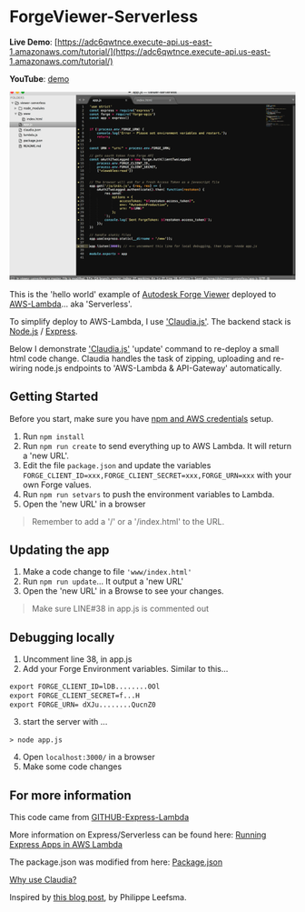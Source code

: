 # ForgeViewer-Serverless

**Live Demo**: [https://adc6qwtnce.execute-api.us-east-1.amazonaws.com/tutorial/](https://adc6qwtnce.execute-api.us-east-1.amazonaws.com/tutorial/)

**YouTube**: [demo]()

![updateForgeGif](img/forgeclaudia.gif)

This is the 'hello world' example of [Autodesk Forge Viewer](https://developer.autodesk.com/en/docs/viewer/v2/overview/) deployed to [AWS-Lambda](aws.amazon.com/Lambda‎)... aka 'Serverless'.


To simplify deploy to AWS-Lambda, I use ['Claudia.js'](https://claudiajs.com/tutorials/serverless-express.html).  The backend stack is [Node.js](https://claudiajs.com/tutorials/serverless-express.html) / [Express](http://expressjs.com/).  

Below I demonstrate ['Claudia.js'](https://claudiajs.com/tutorials/serverless-express.html) 'update' command to re-deploy a small html code change. Claudia handles the task of zipping, uploading and re-wiring node.js endpoints to 'AWS-Lambda & API-Gateway' automatically. 

## Getting Started
Before you start, make sure you have [npm and AWS credentials](https://vincetocco.com/serverless-code/) setup.

1. Run `npm install`
2. Run `npm run create` to send everything up to AWS Lambda. It will return a 'new URL'.
3. Edit the file `package.json` and update the variables `FORGE_CLIENT_ID=xxx,FORGE_CLIENT_SECRET=xxx,FORGE_URN=xxx` with your own Forge values.
4. Run `npm run setvars` to push the environment variables to Lambda.
5. Open the 'new URL' in a browser

> Remember to add a '/' or a '/index.html' to the URL.

## Updating the app

1. Make a code change to file ```'www/index.html'```
3. Run `npm run update`...
It output a 'new URL'
3. Open the 'new URL' in a Browse to see your changes.

> Make sure LINE#38 in app.js is commented out


## Debugging locally
1. Uncomment line 38, in app.js
2. Add your Forge Environment variables. Similar to this...

```
export FORGE_CLIENT_ID=lDB........0Ol
export FORGE_CLIENT_SECRET=f...H
export FORGE_URN= dXJu........QucnZ0

```
3. start the server with  ...

 ```> node app.js```

4. Open ```localhost:3000/``` in a browser
5. Make some code changes



## For more information

This code came from [GITHUB-Express-Lambda](https://github.com/claudiajs/example-projects/tree/master/express-app-lambda)

More information on Express/Serverless can be found here:
[Running Express Apps in AWS Lambda](https://claudiajs.com/tutorials/serverless-express.html)  


The package.json was modified from here: [Package.json](
https://vincetocco.com/serverless-code/)


[Why use Claudia?](https://github.com/claudiajs/claudia/blob/master/FAQ.md)

Inspired by [this blog post](https://forge.autodesk.com/blog/running-forge-viewer-aws-lambda-server-and-api-gateway), by Philippe Leefsma.
